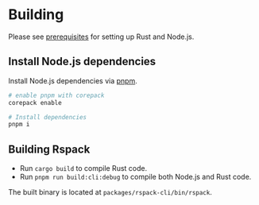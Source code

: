 # Building

Please see [prerequisites](./prerequisites) for setting up Rust and Node.js.

## Install Node.js dependencies

Install Node.js dependencies via [pnpm](https://pnpm.io/).

```bash
# enable pnpm with corepack
corepack enable

# Install dependencies
pnpm i
```

## Building Rspack

- Run `cargo build` to compile Rust code.
- Run `pnpm run build:cli:debug` to compile both Node.js and Rust code.

The built binary is located at `packages/rspack-cli/bin/rspack`.
